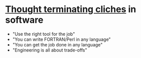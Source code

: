 # [Thought terminating cliches](https://en.wikipedia.org/wiki/Thought-terminating_clich%C3%A9) in software

* "Use the right tool for the job"
* "You can write FORTRAN/Perl in any language"
* "You can get the job done in any language"
* "Engineering is all about trade-offs"
